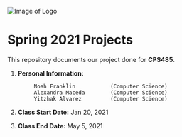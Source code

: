 ![Image of Logo](https://www.newpaltz.edu/media/identity/logos/newpaltzlogo.jpg)

# Spring 2021 Projects

This repository documents our project done for **CPS485**.

1. **Personal Information:**    

            Noah Franklin           (Computer Science)
            Alexandra Maceda        (Computer Science) 
            Yitzhak Alvarez         (Computer Science)   
              
2. **Class Start Date:** Jan 20, 2021

3. **Class End Date:** May 5, 2021

